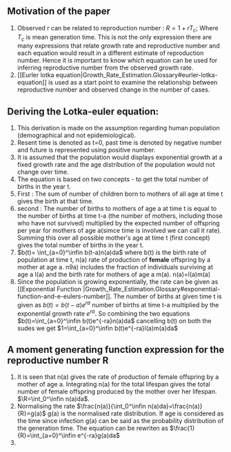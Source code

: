 
## Motivation of the paper

1. Observed r can be related to reproduction number : $R=1+rT_c$; Where $T_c$ is mean generation time. This is not the only expression there are many expressions that relate growth rate and reproductive number and each equation would result in a different estimate of reproduction number. Hence it is important to know which equation can be used for inferring reproductive number from the observed growth rate.
2. [[Eurler lotka equation|Growth_Rate_Estimation.Glossary#eurler-lotka-equation]] is used as a start point  to examine the relationship between reproductive number and observed change in the number of cases.
   
## Deriving the Lotka-euler equation:
1. This derivation is made on the assumption regarding human population (demographical and not epidemiological).
2. Resent time is denoted as t=0, past time is denoted by negative number and future is represented using positive number. 
3. It is assumed that the population would displays exponential growth at a fixed growth rate and the age distribution of the population would not change over time.
4. The equation is based on  two concepts - to get the total number of births in the year t.
5. First : The sum of number of children born to mothers of all age at time t gives the birth at that time.
6. second : The number of births to mothers of age a at time t is equal to the number of births at time t-a (the number of mothers, including those who have not survived) multiplied by the expected number of offspring per year for mothers of age a(simce time is involved we can call it  rate). Summing this over all possible mother's age at time t (first concept) gives the total number of births in the year t.
7. $b(t)= \int_{a=0}^\infin b(t-a)n(a)da$ where b(t) is the birth rate of population at time t, n(a) rate of production of **female** offspring by a mother at age a. n9a) includes the fraction of individuals surviving at age a l(a) and the birth rate for mothers of age a m(a). n(a)=l(a)m(a)
8. Since the population is growing exponentially, the rate can be given as  [[Exponential Function |Growth_Rate_Estimation.Glossary#exponential-function-and-e-eulers-number]]. The number of births at given time t is given as $b(t)=b(t-a)e^{ra}$ number of births at time t-a multiplied by the exponential growth rate $e^{ra}$. So combining the two equations $b(t)=\int_{a=0}^\infin b(t)e^{-ra}n(a)da$ cancelling b(t) on both the sudes we get 
   $1=\int_{a=0}^\infin b(t)e^{-ra}l(a)m(a)da$

## A moment generating function expression for the reproductive number R
1. It is seen that n(a) gives the rate of production of female offspring by a mother of age a. Integrating n(a) for the total lifespan gives the total number of female offspring produced by the mother over her lifespan. $\R=\int_0^\infin n(a)da$.
2. Normalising the rate $\frac{n(a)}{\int_0^\infin n(a)da}=\frac{n(a)}{R}=g(a)$ g(a) is the normalised rate distribution. If age is considered as the time since infection g(a) can be said as the probability distribution of the generation time. The equation can be rewriten as $\frac{1}{R}=\int_{a=0}^\infin e^{-ra}g(a)da$
3. 